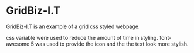 # GridBiz-I.T
GridBiz-I.T is an example of a grid css styled webpage.

css variable were used to reduce the amount of time in styling.
font-awesome 5 was used to provide the icon and the the text look more stylish.



